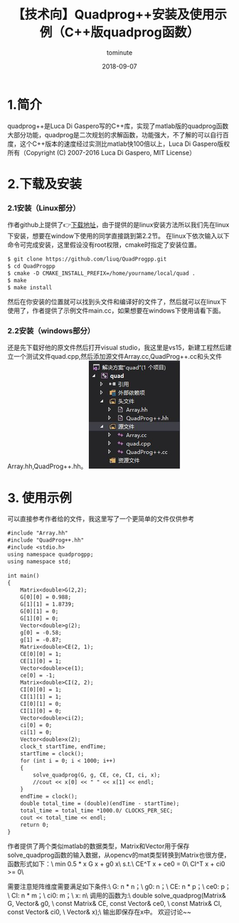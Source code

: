 ﻿---
layout:     post
title:      【技术向】Quadprog++安装及使用示例（C++版quadprog函数）
date:       2018-09-07
author:     tominute
header-img: img/post-bg-hacker.jpg
catalog: true
tags:
    - Quadprog
    - C++
---
# 1.简介
quadprog++是Luca Di Gaspero写的C++库，实现了matlab版的quadprog函数大部分功能，quadprog是二次规划的求解函数，功能强大，不了解的可以自行百度，这个C++版本的速度经过实测比matlab快100倍以上，Luca Di Gaspero版权所有（Copyright (C) 2007-2016 Luca Di Gaspero, MIT License）
  
# 2.下载及安装  
### 2.1安装（Linux部分）
作者github上提供了👉[下载地址](https://github.com/liuq/QuadProgpp)，由于提供的是linux安装方法所以我们先在linux下安装，想要在window下使用的同学直接跳到第2.2节。
在linux下依次输入以下命令可完成安装，这里假设没有root权限，cmake时指定了安装位置。

    $ git clone https://github.com/liuq/QuadProgpp.git
	$ cd QuadProgpp
    $ cmake -D CMAKE_INSTALL_PREFIX=/home/yourname/local/quad .
	$ make
    $ make install
    
然后在你安装的位置就可以找到头文件和编译好的文件了，然后就可以在linux下使用了，作者提供了示例文件main.cc，如果想要在windows下使用请看下面。

### 2.2安装（windows部分）
还是先下载好他的原文件然后打开visual studio，我这里是vs15，新建工程然后建立一个测试文件quad.cpp,然后添加源文件Array.cc,QuadProg++.cc和头文件Array.hh,QuadProg++.hh。
![1](/img/20180907/1.jpg)

# 3. 使用示例
可以直接参考作者给的文件，我这里写了一个更简单的文件仅供参考

```
#include "Array.hh"
#include "QuadProg++.hh"
#include <stdio.h>
using namespace quadprogpp;
using namespace std;

int main()
{
	Matrix<double>G(2,2);
	G[0][0] = 0.988;
	G[1][1] = 1.8739;
	G[0][1] = 0;
	G[1][0] = 0;
	Vector<double>g(2);
	g[0] = -0.58;
	g[1] = -0.87;
	Matrix<double>CE(2, 1);
	CE[0][0] = 1;
	CE[1][0] = 1;
	Vector<double>ce(1);
	ce[0] = -1;
	Matrix<double>CI(2, 2);
	CI[0][0] = 1;
	CI[1][1] = 1;
	CI[0][1] = 0;
	CI[1][0] = 0;
	Vector<double>ci(2);
	ci[0] = 0;
	ci[1] = 0;
	Vector<double>x(2);
	clock_t startTime, endTime;
	startTime = clock();
	for (int i = 0; i < 1000; i++)
	{	
		solve_quadprog(G, g, CE, ce, CI, ci, x);
		//cout << x[0] << " " << x[1] << endl;
	}
	endTime = clock();
	double total_time = (double)(endTime - startTime);
	total_time = total_time *1000.0/ CLOCKS_PER_SEC;
	cout << total_time << endl;
	return 0;
}
```

作者提供了两个类似matlab的数据类型，Matrix和Vector用于保存solve_quadprog函数的输入数据，从opencv的mat类型转换到Matrix也很方便，函数形式如下：\\
min 0.5 * x G x + g0 x\\
s.t.\\
    CE^T x + ce0 = 0\\
    CI^T x + ci0 >= 0\\

需要注意矩阵维度需要满足如下条件:\\
G: n * n；\\
g0: n；\\
CE: n * p；\\
ce0: p；\\
CI: n * m；\\
ci0: m；\\
x: n\\
调用的函数为:\\
double solve_quadprog(Matrix<double>& G, Vector<double>& g0, \\
                      const Matrix<double>& CE, const Vector<double>& ce0, \\
                      const Matrix<double>& CI, const Vector<double>& ci0, \\
                      Vector<double>& x);\\
输出即保存在x中。
欢迎讨论~~

